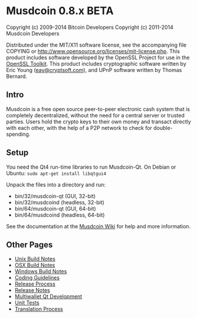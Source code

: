 Musdcoin 0.8.x BETA
====================

Copyright (c) 2009-2014 Bitcoin Developers
Copyright (c) 2011-2014 Musdcoin Developers

Distributed under the MIT/X11 software license, see the accompanying
file COPYING or http://www.opensource.org/licenses/mit-license.php.
This product includes software developed by the OpenSSL Project for use in the [OpenSSL Toolkit](http://www.openssl.org/). This product includes
cryptographic software written by Eric Young ([eay@cryptsoft.com](mailto:eay@cryptsoft.com)), and UPnP software written by Thomas Bernard.


Intro
---------------------
Musdcoin is a free open source peer-to-peer electronic cash system that is
completely decentralized, without the need for a central server or trusted
parties.  Users hold the crypto keys to their own money and transact directly
with each other, with the help of a P2P network to check for double-spending.


Setup
---------------------
You need the Qt4 run-time libraries to run Musdcoin-Qt. On Debian or Ubuntu:
	`sudo apt-get install libqtgui4`

Unpack the files into a directory and run:

- bin/32/musdcoin-qt (GUI, 32-bit)
- bin/32/musdcoind (headless, 32-bit)
- bin/64/musdcoin-qt (GUI, 64-bit)
- bin/64/musdcoind (headless, 64-bit)

See the documentation at the [Musdcoin Wiki](http://musdcoin.info)
for help and more information.


Other Pages
---------------------
- [Unix Build Notes](build-unix.md)
- [OSX Build Notes](build-osx.md)
- [Windows Build Notes](build-msw.md)
- [Coding Guidelines](coding.md)
- [Release Process](release-process.md)
- [Release Notes](release-notes.md)
- [Multiwallet Qt Development](multiwallet-qt.md)
- [Unit Tests](unit-tests.md)
- [Translation Process](translation_process.md)
